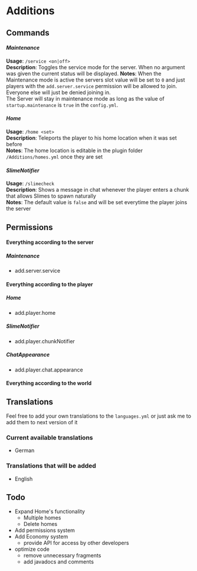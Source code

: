 # Additions

## Commands
#### _Maintenance_
__Usage__: ```/service <on|off>```\
__Description__: Toggles the service mode for the server. When no argument was given the current status will be displayed.
__Notes__: When the Maintenance mode is active the servers slot value will be set to ```0``` and just players with the ```add.server.service``` permission will be allowed to join. Everyone else will just be denied joining in.\
The Server will stay in maintenance mode as long as the value of ```startup.maintenance``` is ```true``` in the ```config.yml```. 

#### _Home_
__Usage__: ```/home <set>```\
__Description__: Teleports the player to his home location when it was set before\
__Notes__: The home location is editable in the plugin folder ```/Additions/homes.yml``` once they are set

#### _SlimeNotifier_
__Usage__: ```/slimecheck```\
__Description__: Shows a message in chat whenever the player enters a chunk that allows Slimes to spawn naturally\
__Notes__: The default value is ```false``` and will be set everytime the player joins the server

## Permissions

#### **Everything according to the server**
##### _Maintenance_
* add.server.service

#### **Everything according to the player**
##### _Home_
* add.player.home
##### _SlimeNotifier_
* add.player.chunkNotifier
##### _ChatAppearance_
* add.player.chat.appearance

#### **Everything according to the world**


## Translations
Feel free to add your own translations to the ```languages.yml``` or just ask me to add them to next version of it

### Current available translations
* German

### Translations that will be added
* English


## Todo
* Expand Home's functionality
  * Multiple homes
  * Delete homes
* Add permissions system
* Add Economy system
  * provide API for access by other developers
* optimize code
  * remove unnecessary fragments
  * add javadocs and comments
